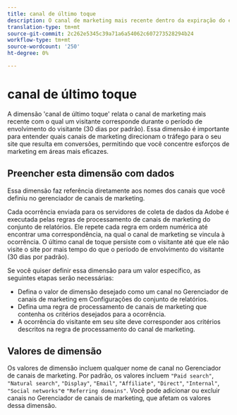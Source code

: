```yaml
---
title: canal de último toque
description: O canal de marketing mais recente dentro da expiração do envolvimento do visitante.
translation-type: tm+mt
source-git-commit: 2c262e5345c39a71a6a54062c607273528294b24
workflow-type: tm+mt
source-wordcount: '250'
ht-degree: 0%

---
```



# canal de último toque

A dimensão &#39;canal de último toque&#39; relata o canal de marketing mais recente com o qual um visitante corresponde durante o período de envolvimento do visitante (30 dias por padrão). Essa dimensão é importante para entender quais canais de marketing direcionam o tráfego para o seu site que resulta em conversões, permitindo que você concentre esforços de marketing em áreas mais eficazes.

## Preencher esta dimensão com dados

Essa dimensão faz referência diretamente aos nomes dos canais que você definiu no gerenciador [](/help/admin/admin/marketing-channels-admin.md)de canais de marketing.

Cada ocorrência enviada para os servidores de coleta de dados da Adobe é executada pelas regras de processamento de canais de marketing do conjunto de relatórios. Ele repete cada regra em ordem numérica até encontrar uma correspondência, na qual o canal de marketing se vincula à ocorrência. O último canal de toque persiste com o visitante até que ele não visite o site por mais tempo do que o período de envolvimento do visitante (30 dias por padrão).

Se você quiser definir essa dimensão para um valor específico, as seguintes etapas serão necessárias:

* Defina o valor de dimensão desejado como um canal no Gerenciador de canais de marketing em Configurações do conjunto de relatórios.
* Defina uma regra de processamento de canais de marketing que contenha os critérios desejados para a ocorrência.
* A ocorrência do visitante em seu site deve corresponder aos critérios descritos na regra de processamento do canal de marketing.

## Valores de dimensão

Os valores de dimensão incluem qualquer nome de canal no Gerenciador de canais de marketing. Por padrão, os valores incluem `"Paid search"`, `"Natural search"`, `"Display"`, `"Email"`, `"Affiliate"`, `"Direct"`, `"Internal"`, `"Social networks"`e `"Referring domains"`. Você pode adicionar ou excluir canais no Gerenciador de canais de marketing, que afetam os valores dessa dimensão.
